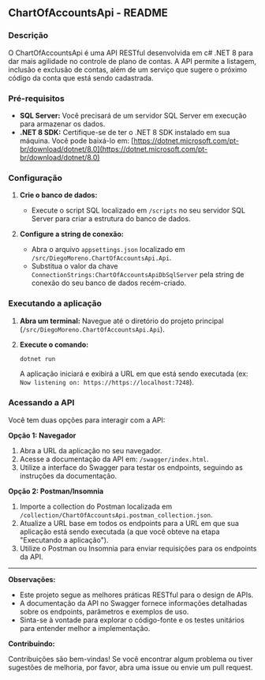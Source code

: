 ## ChartOfAccountsApi - README

### Descrição

O ChartOfAccountsApi é uma API RESTful desenvolvida em c# .NET 8 para
dar mais agilidade no controle de plano de contas. A API permite a listagem, inclusão e exclusão de contas, além de um serviço que sugere o próximo código da conta que está sendo cadastrada.

### Pré-requisitos

* **SQL Server:** Você precisará de um servidor SQL Server em execução para armazenar os dados.
* **.NET 8 SDK:** Certifique-se de ter o .NET 8 SDK instalado em sua máquina. Você pode baixá-lo em: [https://dotnet.microsoft.com/pt-br/download/dotnet/8.0](https://dotnet.microsoft.com/pt-br/download/dotnet/8.0)

### Configuração

1. **Crie o banco de dados:**
   - Execute o script SQL localizado em `/scripts` no seu servidor SQL Server para criar a estrutura do banco de dados.

2. **Configure a string de conexão:**
   - Abra o arquivo `appsettings.json` localizado em `/src/DiegoMoreno.ChartOfAccountsApi.Api`.
   - Substitua o valor da chave `ConnectionStrings:ChartOfAccountsApiDbSqlServer` pela string de conexão do seu banco de dados recém-criado.

### Executando a aplicação

1. **Abra um terminal:** Navegue até o diretório do projeto principal (`/src/DiegoMoreno.ChartOfAccountsApi.Api`).

2. **Execute o comando:**
   ```bash
   dotnet run
   ```
   A aplicação iniciará e exibirá a URL em que está sendo executada (ex: `Now listening on: https://https://localhost:7248`).

### Acessando a API

Você tem duas opções para interagir com a API:

**Opção 1: Navegador**

1. Abra a URL da aplicação no seu navegador.
2. Acesse a documentação da API em: `/swagger/index.html`.
3. Utilize a interface do Swagger para testar os endpoints, seguindo as instruções da documentação.

**Opção 2: Postman/Insomnia**

1. Importe a collection do Postman localizada em `/collection/ChartOfAccountsApi.postman_collection.json`.
2. Atualize a URL base em todos os endpoints para a URL em que sua aplicação está sendo executada (a que você obteve na etapa "Executando a aplicação").
3. Utilize o Postman ou Insomnia para enviar requisições para os endpoints da API.

---

**Observações:**

* Este projeto segue as melhores práticas RESTful para o design de APIs.
* A documentação da API no Swagger fornece informações detalhadas sobre os endpoints, parâmetros e exemplos de uso.
* Sinta-se à vontade para explorar o código-fonte e os testes unitários para entender melhor a implementação.

**Contribuindo:**

Contribuições são bem-vindas! Se você encontrar algum problema ou tiver sugestões de melhoria, por favor, abra uma issue ou envie um pull request.